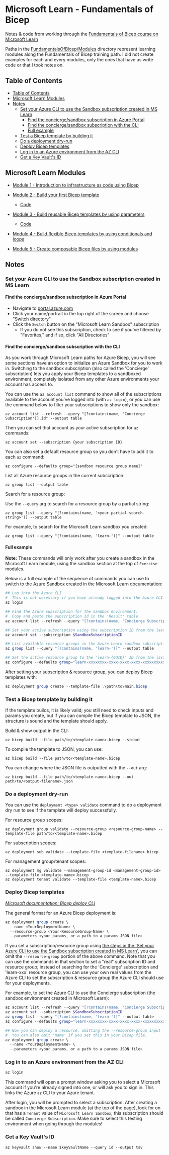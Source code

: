 # Microsoft Learn - Fundamentals of Bicep <!-- omit in toc -->

Notes & code from working through the [Fundamentals of Bicep course on Microsoft Learn](https://learn.microsoft.com/en-us/training/paths/fundamentals-bicep/)

Paths in the [FundamentalsOfBicep/Modules](./FundamentalsOfBicep/Modules) directory represent learning modules along the Fundamentals of Bicep training path. I did not create examples for each and every modules, only the ones that have us write code or that I took notes on.

## Table of Contents

- [Table of Contents](#table-of-contents)
- [Microsoft Learn Modules](#microsoft-learn-modules)
- [Notes](#notes)
  - [Set your Azure CLI to use the Sandbox subscription created in MS Learn](#set-your-azure-cli-to-use-the-sandbox-subscription-created-in-ms-learn)
    - [Find the concierge/sandbox subscription in Azure Portal](#find-the-conciergesandbox-subscription-in-azure-portal)
    - [Find the concierge/sandbox subscription with the CLI](#find-the-conciergesandbox-subscription-with-the-cli)
    - [Full example](#full-example)
  - [Test a Bicep template by building it](#test-a-bicep-template-by-building-it)
  - [Do a deployment dry-run](#do-a-deployment-dry-run)
  - [Deploy Bicep templates](#deploy-bicep-templates)
  - [Log in to an Azure environment from the AZ CLI](#log-in-to-an-azure-environment-from-the-az-cli)
  - [Get a Key Vault's ID](#get-a-key-vaults-id)

## Microsoft Learn Modules

- [Module 1 - Introduction to infrastructure as code using Bicep](https://learn.microsoft.com/en-us/training/modules/introduction-to-infrastructure-as-code-using-bicep/)

- [Module 2 - Build your first Bicep template](https://learn.microsoft.com/en-us/training/modules/build-first-bicep-template/)
  - [Code](./FundamentalsOfBicep/Modules/Module2/)

- [Module 3 - Build reusable Bicep templates by using parameters](https://learn.microsoft.com/en-us/training/modules/build-reusable-bicep-templates-parameters/)
  - [Code](./FundamentalsOfBicep/Modules/Module3/)

- [Module 4 - Build flexible Bicep templates by using conditionals and loops](https://learn.microsoft.com/en-us/training/modules/build-flexible-bicep-templates-conditions-loops/)

- [Module 5 - Create composable Bicep files by using modules](https://learn.microsoft.com/en-us/training/modules/create-composable-bicep-files-using-modules/)

## Notes

### Set your Azure CLI to use the Sandbox subscription created in MS Learn

#### Find the concierge/sandbox subscription in Azure Portal

- Navigate to [portal.azure.com](https://portal.azure.com)
- Click your name/portrait in the top right of the screen and choose "Switch directory"
- Click the `Switch` button on the "Microsoft Learn Sandbox" subscription
  - If you do not see this subscription, check to see if you've filtered by "Favorites," and if so, click "All Directories"

#### Find the concierge/sandbox subscription with the CLI

As you work through Microsoft Learn paths for Azure Bicep, you will see some sections have an option to initialize an Azure Sandbox for you to work in. Switching to the sandbox subscription (also called the 'Concierge' subscription) lets you apply your Bicep templates to a sandboxed environment, completely isolated from any other Azure environments your account has access to.

You can use the `az account list` command to show all of the subscriptions available to the account you've logged into (with `az login`), or you can use the command below to filter your subscriptions to show only the sandbox:

```shell
az account list --refresh --query "[?contains(name, 'Concierge Subscription')].id" --output table
```

Then you can set that account as your active subscription for `az` commands:

```shell
az account set --subscription {your subscription ID}
```

You can also set a default resource group so you don't have to add it to each `az` command:

```shell
az configure --defaults group="[sandbox resource group name]"
```

List all Azure resource groups in the current subscription:

```shell
az group list --output table
```

Search for a resource group:

Use the `--query` arg to search for a resource group by a partial string:

```shell
az group list --query "[?contains(name, '<your-partial-search-string>')] --output table
```

For example, to search for the Microsoft Learn sandbox you created:

```shell
az group list --query "[?contains(name, 'learn-')]" --output table
```

#### Full example

**Note:** These commands will only work after you create a sandbox in the Microsoft Learn module, using the sandbox section at the top of `Exercise` modules.

Below is a full example of the sequence of commands you can use to switch to the Azure Sandbox created in the Microsoft Learn documentation:

```powershell
## Log into the Azure CLI
#  This is not necessary if you have already logged into the Azure CLI.
az login

## Find the Azure subscription for the sandbox environment.
#  Copy and paste the subscription Id in the 'Result' table
az account list --refresh --query "[?contains(name, 'Concierge Subscription')].id" --output table

## Set your active subscription using the subscription ID from the last command
az account set --subscription $SandboxSubscriptionID

## List available resource groups in the Azure Learn sandbox subscription
az group list --query "[?contains(name, 'learn-')]" --output table

## Set the active resource group to the 'learn-{GUID}' ID from the last command
az configure --defaults group="learn-xxxxxxxx-xxxx-xxxx-xxxx-xxxxxxxxxxxx"
```

After setting your subscription & resource group, you can deploy Bicep templates with:

```powershell
az deployment group create --template-file .\path\to\main.bicep
```

### Test a Bicep template by building it

If the template builds, it is likely valid; you still need to check inputs and params you create, but if you can compile the Bicep template to JSON, the structure is sound and the template should apply.

Build & show output in the CLI:

```shell
az bicep build --file path/to/<template-name>.bicep --stdout
```

To compile the template to JSON, you can use:

```shell
az bicep build --file path/to/<template-name>.bicep
```

You can change where the JSON file is outputted with the `--out` arg:

```shell
az bicep build --file path/to/<template-name>.bicep --out path/to/<output-filename>.json
```

### Do a deployment dry-run

You can use the `deployment <type> validate` command to do a deployment dry run to see if the template will deploy successfully.

For resource group scopes:

```shell
az deployment group validate --resource-group <resource-group-name> --template-file path/to/<template-name>.bicep
```

For subscription scopes:

```shell
az deployment sub validate --template-file <template-filename>.bicep
```

For management group/tenant scopes:

```shell
az deployment mg validate --management-group-id <management-group-id> --template-file <template-name>.bicep
az deployment tenant validate --template-file <template-name>.bicep
```

### Deploy Bicep templates

*[Microsoft documentation: Bicep deploy CLI](https://learn.microsoft.com/en-us/azure/azure-resource-manager/bicep/deploy-cli)*

The general format for an Azure Bicep deployment is:

```powershell
az deployment group create \
  --name <YourDeploymentName> \
  --resource-group <Your-ResourceGroup-Name> \
  --parameters <your params, or a path to a params JSON file>
```

If you set a subscription/resource group using [the steps in the 'Set your Azure CLI to use the Sandbox subscription created in MS Learn'](#full-example), you can omit the `--resource-group` portion of the above command. Note that you can use the commands in that section to set a "real" subscription ID and resource group; instead of searching for the 'Concierge' subscription and 'learn-xxx' resource group, you can use your own real values from the Azure CLI to set the subscription & resource group the Azure CLI should use for your deployments.

For example, to set the Azure CLI to use the Concierge subscription (the sandbox environment created in Microsoft Learn):

```powershell
az account list --refresh --query "[?contains(name, 'Concierge Subscription')].id" --output table
az account set --subscription $SandboxSubscriptionID
az group list --query "[?contains(name, 'learn-')]" --output table
az configure --defaults group="learn-xxxxxxxx-xxxx-xxxx-xxxx-xxxxxxxxxxxx"

## Now you can deploy a resource, omitting the --resource-group input
#  You can also omit 'name' if you set this in your Bicep file.
az deployment group create \
  --name <YourDeploymentName> \
  --parameters <your params, or a path to a params JSON file>
```

### Log in to an Azure environment from the AZ CLI

```powershell
az login
```

This command will open a prompt window asking you to select a Microsoft account if you're already signed into one, or will ask you to sign in. This links the Azure `az` CLI to your Azure tenant.

After login, you will be prompted to select a subscription. After creating a sandbox in the Microsoft Learn module (at the top of the page), look for on that has a `Tenant` value of `Microsoft Learn Sandbox`; this subscription should be called `Concierge Subscription`. Make sure to select this testing environment when going through the modules!

### Get a Key Vault's ID

```shell
az keyvault show --name $keyVaultName --query id --output tsv
```
